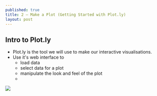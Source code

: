 ```yaml
---
published: true
title: 2 — Make a Plot (Getting Started with Plot.ly)
layout: post
---
```

## Intro to Plot.ly

* Plot.ly is the tool we will use to make our interactive visualisations.
* Use it's web interface to 
    * load data
    * select data for a plot
    * manipulate the look and feel of the plot
    * 

![](http://i.imgur.com/CDqx3Dc.gifv)
